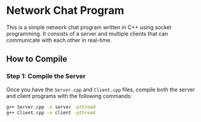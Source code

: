 # Network Chat Program

This is a simple network chat program written in C++ using socket programming. It consists of a server and multiple clients that can communicate with each other in real-time.

## How to Compile

### Step 1: Compile the Server

Once you have the `Server.cpp` and `Client.cpp` files, compile both the server and client programs with the following commands:
```bash
g++ Server.cpp -o server -pthread
g++ Client.cpp -o client -pthread

